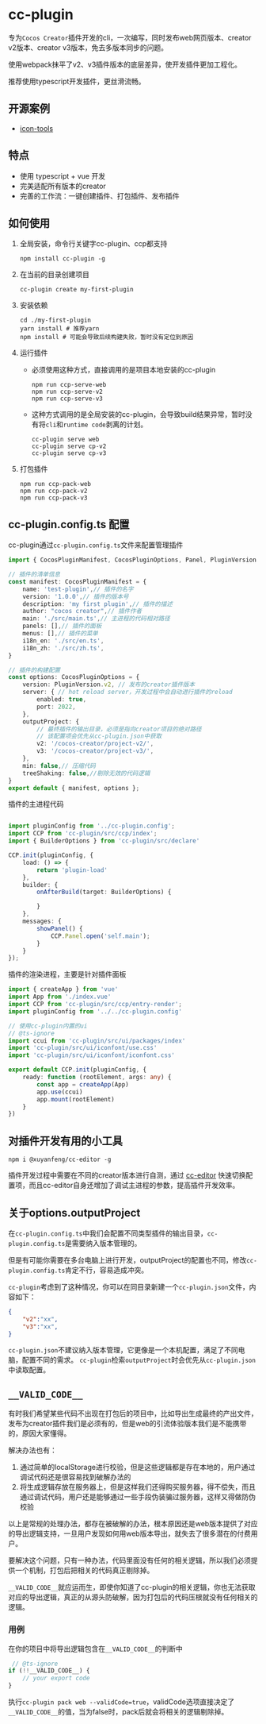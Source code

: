 # cc-plugin

专为`Cocos Creator`插件开发的cli，一次编写，同时发布web网页版本、creator v2版本、creator v3版本，免去多版本同步的问题。

使用webpack抹平了v2、v3插件版本的底层差异，使开发插件更加工程化。

推荐使用typescript开发插件，更丝滑流畅。

## 开源案例
- [icon-tools](https://github.com/son-king/icon-tool)

## 特点

- 使用 typescript + vue 开发
- 完美适配所有版本的creator
- 完善的工作流：一键创建插件、打包插件、发布插件

## 如何使用

1. 全局安装，命令行关键字cc-plugin、ccp都支持

    ```shell
    npm install cc-plugin -g
    ```

2. 在当前的目录创建项目
    ```shell
    cc-plugin create my-first-plugin
    ```

3. 安装依赖
    ```shell
    cd ./my-first-plugin
    yarn install # 推荐yarn
    npm install # 可能会导致后续构建失败，暂时没有定位到原因
    ```
4. 运行插件
   - 必须使用这种方式，直接调用的是项目本地安装的cc-plugin
        ```
        npm run ccp-serve-web
        npm run ccp-serve-v2
        npm run ccp-serve-v3
        ```
    - 这种方式调用的是全局安装的cc-plugin，会导致build结果异常，暂时没有将`cli`和`runtime code`剥离的计划。
        ```shell
        cc-plugin serve web
        cc-plugin serve cp-v2
        cc-plugin serve cp-v3
        ```
5. 打包插件
    ```
    npm run ccp-pack-web
    npm run ccp-pack-v2
    npm run ccp-pack-v3
    ``` 

## cc-plugin.config.ts 配置

cc-plugin通过`cc-plugin.config.ts`文件来配置管理插件

```typescript
import { CocosPluginManifest, CocosPluginOptions, Panel, PluginVersion } from 'cc-plugin/src/declare';

// 插件的清单信息
const manifest: CocosPluginManifest = {
    name: 'test-plugin',// 插件的名字
    version: '1.0.0',// 插件的版本号
    description: 'my first plugin',// 插件的描述
    author: "cocos creator",// 插件作者
    main: './src/main.ts',// 主进程的代码相对路径
    panels: [],// 插件的面板
    menus: [],// 插件的菜单
    i18n_en: './src/en.ts',
    i18n_zh: './src/zh.ts',
}

// 插件的构建配置
const options: CocosPluginOptions = {
    version: PluginVersion.v2, // 发布的creator插件版本
    server: { // hot reload server，开发过程中会自动进行插件的reload
        enabled: true,
        port: 2022,
    },
    outputProject: { 
        // 最终插件的输出目录，必须是指向creator项目的绝对路径
        // 该配置项会优先从cc-plugin.json中获取
        v2: '/cocos-creator/project-v2/',
        v3: '/cocos-creator/project-v3/',
    },
    min: false,// 压缩代码
    treeShaking: false,//剔除无效的代码逻辑
}
export default { manifest, options };

```

插件的主进程代码

```typescript

import pluginConfig from '../cc-plugin.config';
import CCP from 'cc-plugin/src/ccp/index';
import { BuilderOptions } from 'cc-plugin/src/declare'

CCP.init(pluginConfig, {
    load: () => {
        return 'plugin-load'
    },
    builder: {
        onAfterBuild(target: BuilderOptions) {

        }
    },
    messages: {
        showPanel() {
            CCP.Panel.open('self.main');
        }
    }
});

```
插件的渲染进程，主要是针对插件面板

```typescript
import { createApp } from 'vue'
import App from './index.vue'
import CCP from 'cc-plugin/src/ccp/entry-render';
import pluginConfig from '../../cc-plugin.config'

// 使用cc-plugin内置的ui
// @ts-ignore
import ccui from 'cc-plugin/src/ui/packages/index'
import 'cc-plugin/src/ui/iconfont/use.css'
import 'cc-plugin/src/ui/iconfont/iconfont.css'

export default CCP.init(pluginConfig, {
    ready: function (rootElement, args: any) {
        const app = createApp(App)
        app.use(ccui)
        app.mount(rootElement)
    }
})
```
## 对插件开发有用的小工具

```shell
npm i @xuyanfeng/cc-editor -g 
```
插件开发过程中需要在不同的creator版本进行自测，通过 [cc-editor](https://github.com/cocos-creator-plugin/cc-editor) 快速切换配置项，而且cc-editor自身还增加了调试主进程的参数，提高插件开发效率。

## 关于options.outputProject
在`cc-plugin.config.ts`中我们会配置不同类型插件的输出目录，`cc-plugin.config.ts`是需要纳入版本管理的。

但是有可能你需要在多台电脑上进行开发，outputProject的配置也不同，修改`cc-plugin.config.ts`肯定不行，容易造成冲突。

`cc-plugin`考虑到了这种情况，你可以在同目录新建一个`cc-plugin.json`文件，内容如下：
```json
{
    "v2":"xx",
    "v3":"xx",
}
```
`cc-plugin.json`不建议纳入版本管理，它更像是一个本机配置，满足了不同电脑，配置不同的需求。
`cc-plugin`检索`outputProject`时会优先从`cc-plugin.json`中读取配置。
## `__VALID_CODE__`

有时我们希望某些代码不出现在打包后的项目中，比如导出生成最终的产出文件，发布为creator插件我们是必须有的，但是web的引流体验版本我们是不能携带的，原因大家懂得。

解决办法也有：
1.  通过简单的localStorage进行校验，但是这些逻辑都是存在本地的，用户通过调试代码还是很容易找到破解办法的
2.  将生成逻辑存放在服务器上，但是这样我们还得购买服务器，得不偿失，而且通过调试代码，用户还是能够通过一些手段伪装骗过服务器，这样又得做防伪校验

以上是常规的处理办法，都存在被破解的办法，根本原因还是web版本提供了对应的导出逻辑支持，一旦用户发现如何用web版本导出，就失去了很多潜在的付费用户。


要解决这个问题，只有一种办法，代码里面没有任何的相关逻辑，所以我们必须提供一个机制，打包后把相关的代码真正剔除掉。

`__VALID_CODE__`就应运而生，即使你知道了cc-plugin的相关逻辑，你也无法获取对应的导出逻辑，真正的从源头防破解，因为打包后的代码压根就没有任何相关的逻辑。

### 用例
在你的项目中将导出逻辑包含在`__VALID_CODE__`的判断中
```ts
 // @ts-ignore
if (!!__VALID_CODE__) {
    // your export code
}
```

执行`cc-plugin pack web --validCode=true`，validCode选项直接决定了`__VALID_CODE__`的值，当为false时，pack后就会将相关的逻辑剔除掉。
